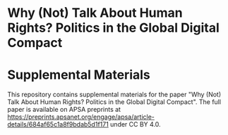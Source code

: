 # Why (Not) Talk About Human Rights? Politics in the Global Digital Compact
# Supplemental Materials

This repository contains supplemental materials for the paper "Why (Not) Talk About Human Rights? Politics in the Global Digital Compact". The full paper is available on APSA preprints at https://preprints.apsanet.org/engage/apsa/article-details/684af65c1a8f9bdab5d1f171 under CC BY 4.0. 

